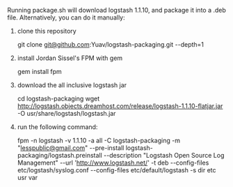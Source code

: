 Running package.sh will download logstash 1.1.10, and package it into a .deb 
file. Alternatively, you can do it manually:

1) clone this repository

    git clone git@github.com:Yuav/logstash-packaging.git --depth=1

2) install Jordan Sissel's FPM with gem

    gem install fpm

3) download the all inclusive logstash jar

    cd logstash-packaging
    wget http://logstash.objects.dreamhost.com/release/logstash-1.1.10-flatjar.jar -O usr/share/logstash/logstash.jar

4) run the following command:

    fpm -n logstash -v 1.1.10 -a all -C logstash-packaging -m "<lesspublic@gmail.com>" --pre-install logstash-packaging/logstash.preinstall --description "Logstash Open Source Log Management" --url 'http://www.logstash.net/' -t deb --config-files etc/logstash/syslog.conf --config-files etc/default/logstash -s dir etc usr var

